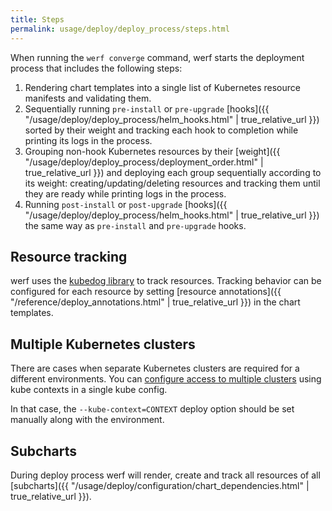 ```yaml
---
title: Steps
permalink: usage/deploy/deploy_process/steps.html
---
```


When running the `werf converge` command, werf starts the deployment process that includes the following steps:

1. Rendering chart templates into a single list of Kubernetes resource manifests and validating them.
2. Sequentially running `pre-install` or `pre-upgrade` [hooks]({{ "/usage/deploy/deploy_process/helm_hooks.html" | true_relative_url }}) sorted by their weight and tracking each hook to completion while printing its logs in the process.
3. Grouping non-hook Kubernetes resources by their [weight]({{ "/usage/deploy/deploy_process/deployment_order.html" | true_relative_url }}) and deploying each group sequentially according to its weight: creating/updating/deleting resources and tracking them until they are ready while printing logs in the process.
4. Running `post-install` or `post-upgrade` [hooks]({{ "/usage/deploy/deploy_process/helm_hooks.html" | true_relative_url }}) the same way as `pre-install` and `pre-upgrade` hooks.

## Resource tracking

werf uses the [kubedog library](https://github.com/werf/kubedog) to track resources. Tracking behavior can be configured for each resource by setting [resource annotations]({{ "/reference/deploy_annotations.html" | true_relative_url }}) in the chart templates.

## Multiple Kubernetes clusters

There are cases when separate Kubernetes clusters are required for a different environments. You can [configure access to multiple clusters](https://kubernetes.io/docs/tasks/access-application-cluster/configure-access-multiple-clusters) using kube contexts in a single kube config.

In that case, the `--kube-context=CONTEXT` deploy option should be set manually along with the environment.

## Subcharts

During deploy process werf will render, create and track all resources of all [subcharts]({{ "/usage/deploy/configuration/chart_dependencies.html" | true_relative_url }}).
